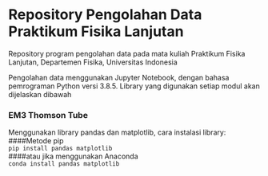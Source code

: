 # Repository Pengolahan Data Praktikum Fisika Lanjutan
Repository program pengolahan data pada mata kuliah Praktikum Fisika Lanjutan, Departemen Fisika, Universitas Indonesia

Pengolahan data menggunakan Jupyter Notebook, dengan bahasa pemrograman Python versi 3.8.5. Library yang digunakan setiap modul akan dijelaskan dibawah

### EM3 Thomson Tube
Menggunakan library pandas dan matplotlib, cara instalasi library:  
####Metode pip  
  `pip install pandas matplotlib`  
####atau jika menggunakan Anaconda  
  `conda install pandas matplotlib`  
